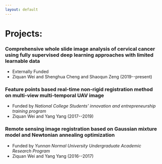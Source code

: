 ```yaml
---
layout: default
---
```


# Projects:

### Comprehensive whole slide image analysis of cervical cancer using fully supervised deep learning approaches with limited learnable data

- Externally Funded
- Ziquan Wei and Shenghua Cheng and Shaoqun Zeng (2019--present)
 
### Feature points based real-time non-rigid registration method on multi-view multi-temporal UAV image

- Funded by _National College Students’ innovation and entrepreneurship training program_
- Ziquan Wei and Yang Yang (2017--2019)

### Remote sensing image registration based on Gaussian mixture model and Newtonian annealing optimization

- Funded by _Yunnan Normal University Undergraduate Academic Research Program_
- Ziquan Wei and Yang Yang (2016--2017)

